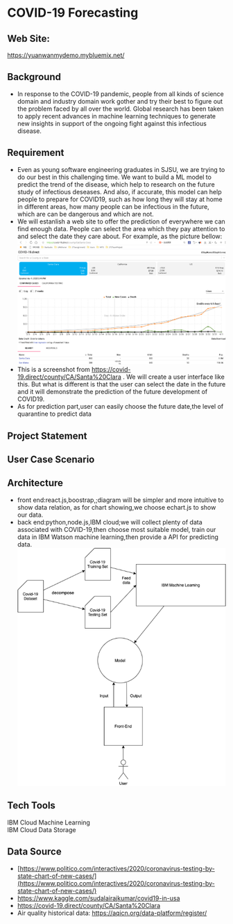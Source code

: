 # COVID-19 Forecasting
## Web Site:
https://yuanwanmydemo.mybluemix.net/

## Background
-	In response to the COVID-19 pandemic, people from all kinds of science domain and industry domain work gother and try their best to figure out the problem faced by all over the world. Global research has been taken to apply recent advances in machine learning techniques to generate new insights in support of the ongoing fight against this infectious disease.

## Requirement
-	Even as young software engineering graduates in SJSU, we are trying to do our best in this challenging time. We want to build a ML model to predict the trend of the disease, which help to research on the future study of infectious deseases. And also, if accurate, this model can help people to prepare for COVID19, such as how long they will stay at home in different areas, how many people can be infectious in the future, which are can be dangerous and which are not. 
-	We will estanlish a web site to offer the prediction of everywhere we can find enough data. People can select the area which they pay attention to and select the date they care about. For example, as the picture bellow:
![Image text](https://github.com/SJSUSpring2020-CMPE272/Covid19Proj/blob/master/pics/SantaClara.png)
-	This is a screenshot from https://covid-19.direct/county/CA/Santa%20Clara  . We will create a user interface like this. But what is different is that the user can select the date in the future and it will demonstrate the prediction of the future development of COVID19.
-	As for prediction part,user can easily choose the future date,the level of quarantine to predict data

## Project Statement

## User Case Scenario

## Architecture
-	front end:react.js,boostrap,;diagram will be simpler and more intuitive to show data relation, as for chart showing,we choose echart.js to show our data.
-	back end:python,node.js,IBM cloud;we will collect plenty of data associated with COVID-19,then choose most suitable model, train our data in IBM Watson machine learning,then provide a API for predicting data.
![Image text](https://github.com/SJSUSpring2020-CMPE272/Covid19Proj/blob/master/Architecture.png)
## Tech Tools
IBM Cloud Machine Learning  
IBM Cloud Data Storage
## Data Source
- [https://www.politico.com/interactives/2020/coronavirus-testing-by-state-chart-of-new-cases/](https://www.politico.com/interactives/2020/coronavirus-testing-by-state-chart-of-new-cases/)  
- https://www.kaggle.com/sudalairajkumar/covid19-in-usa  
- https://covid-19.direct/county/CA/Santa%20Clara  
- Air quality historical data: https://aqicn.org/data-platform/register/

   
